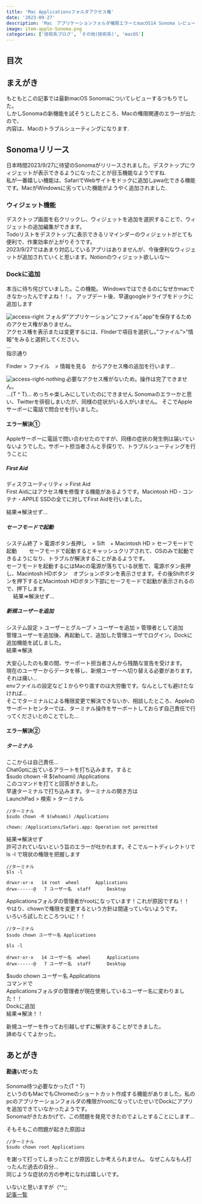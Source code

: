 ```yaml
---
title: 'Mac Applicationsフォルダアクセス権'
date: '2023-09-27'
description: 'Mac　アプリケーションフォルダ権限エラーとmacOS14 Sonoma レビュー'
image: item-apple-Sonoma.png
categories: ['技術系ブログ', 'その他(技術系)', 'macOS']
---
```

## 目次
## まえがき
もともとこの記事では最新macOS Sonomaについてレビューするつもりでした。  
しかしSonomaの新機能を試そうとしたところ、Macの権限関連のエラーが出たので、  
内容は、Macのトラブルシューティングになります.
## Sonomaリリース
日本時間2023/9/27に待望のSonomaがリリースされました。デスクトップにウィジェットが表示できるようになったことが目玉機能なようですね.  
私が一番嬉しい機能は、SafariでWebサイトをドックに追加しpwa化できる機能です。MacがWindowsに劣っていた機能がようやく追加されました.
### ウィジェット機能
デスクトップ画面を右クリックし、ウィジェットを追加を選択することで、ウィジェットの追加編集ができます。  
Todoリストをデスクトップに表示できるリマインダーのウィジェットがとても便利で、作業効率が上がりそうです。  
2023/9/27ではあまり対応しているアプリはありませんが、今後便利なウィジェットが追加されていくと思います。Notionのウィジェット欲しいな〜

### Dockに追加
本当に待ち侘びていました。この機能。
Windowsではできるのになぜかmacできなかったんですよね！！。
アップデート後、早速googleドライブをドックに追加します

![access-right](/tech-others-macos-sonoma-access-right.png)
フォルダ”アプリケーション”にファイル”.app”を保存するためのアクセス権がありません。  
アクセス権を表示または変更するには、FInderで項目を選択し。”ファイル”>”情報”をみると選択してください。  
...  
指示通り


Finder > ファイル　> 情報を見る　からアクセス権の追加を行います...

![access-right-nothing](/tech-others-macos-sonoma-access-right-nothing.png)
必要なアクセス権がないため。操作は完了できません。  
...(T ^ T)...
めっちゃ楽しみにしていたのにできません
Sonomaのエラーかと思い、Twitterを徘徊しまいたが、同様の症状がいる人がいません。
そこでAppleサーポーに電話で問合せを行いました。

#### エラー解決①
Appleサーポーに電話で問い合わせたのですが、同様の症状の発生例は届いていないようでした。サポート担当者さんと手探りで、トラブルシューティングを行うことに  

##### First Aid  
ディスクユーティリティ > First Aid  
First Aidにはアクセス権を修復する機能があるようです。Macintosh HD・コンテナ・APPLE SSDの全てに対してFirst Aidを行いました。  

結果=>解決せず...　　
##### セーフモードで起動
システム終了 > 電源ボタン長押し　> Sift　+ Macintosh HD > セーフモードで起動　　
セーフモードで起動するとキャッシュクリアされて、OSのみで起動できるようになり、トラブルが解決することがあるようです。  
セーフモードを起動するにはMacの電源が落ちている状態で、電源ボタン長押し、Macintosh HDボタン　オプションボタンを表示させます。その後Shiftボタンを押下するとMacintosh HDボタン下部にセーフモードで起動が表示されるので、押下します。  
　
結果=>解決せず...  
##### 新規ユーザーを追加
システム設定 > ユーザーとグルーブ > ユーザーを追加 > 管理者として追加  
管理ユーザーを追加後、再起動して、追加した管理ユーザでログイン。Dockに追加機能を試しました。  
結果=>解決  

大安心したのも束の間、サーポート担当者さんから残酷な宣告を受けます。  
現在のユーザーからデータを移し、新規ユーザーへ切り替える必要があります。  
それは痛い...  
envファイルの設定など１からやり直すのは大労働です。なんとしても避けたなければ...  
そこでターミナルによる権限変更で解決できないか、相談したところ、Appleのサーポートセンターでは、ターミナル操作をサーポートしておらず自己責任で行ってくださいとのことでした...  

#### エラー解決②
##### ターミナル
ここからは自己責任...  
ChatGptに出ているアラートを打ち込みます。すると  
$sudo chown -R $(whoami) /Applications  
このコマンドを打てと回答がきました。  
早速ターミナルで打ち込みます。ターミナルの開き方は  
LaunchPad > 検索 > ターミナル  

```js[class="line-numbers"]
//ターミナル
$sudo chown -R $(whoami) /Applications

chown: /Applications/Safari.app: Operation not permitted
```

結果=>解決せず  
許可されていないという旨のエラーが吐かれます。そこでルートディレクトリでls -l で現状の権限を把握します　　

```js[class="line-numbers"]
//ターミナル
$ls -l

drwxr-xr-x   14 root  wheel      Applications
drwx------@   7 ユーザー名  staff      Desktop
```
Applicationsフォルダの管理者がrootになっています！これが原因ですね！！  
やはり、chownで権限を変更するという方針は間違っていないようです。  
いろいろ試したところついに！！  

```js[class="line-numbers"]
//ターミナル
$sudo chown ユーザー名 Applications

$ls -l

drwxr-xr-x   14 ユーザー名  wheel      Applications
drwx------@   7 ユーザー名  staff      Desktop
```
$sudo chown ユーザー名 Applications  
コマンドで  
Applicationsフォルダの管理者が現在使用しているユーザー名に変わりました！！  
Dockに追加  
結果=>解決！！

新規ユーザーを作ってお引越しせずに解決することができました。  
諦めなくてよかった。  

## あとがき
#### 勘違いだった


Sonoma待つ必要なかった(T ^ T)  
というのもMacでもChromeのショートカット作成する機能がありました。私のpcのアプリケーションフォルダの権限がrootになっていたせいでDockにアプリを追加できていなかったようです。  
Sonomaがきたおかげで、この問題を発見できたのでよしとすることにします...  

そもそもこの問題が起きた原因は  


```js[class="line-numbers"]
//ターミナル
$sudo chown root Applications
```
を謝って打ってしまったことが原因としか考えられません。  なぜこんなもん打ったんだ過去の自分...  
同じような症状の方の参考になれば嬉しいです。

いないと思いますが（^^;;  
[記事一覧](/)
